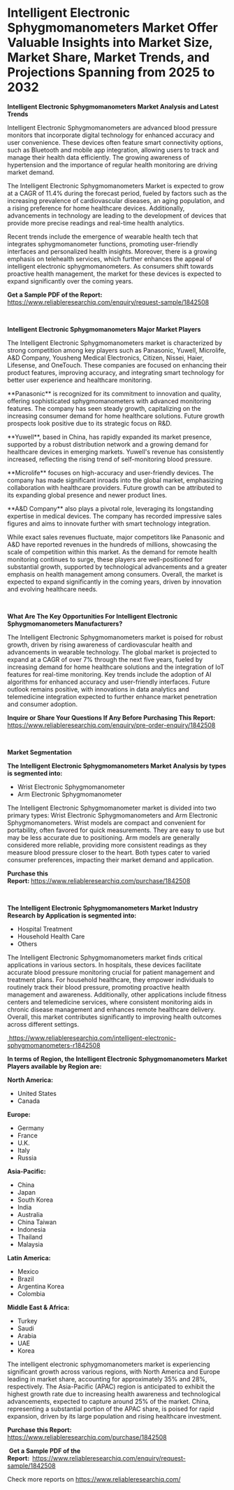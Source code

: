 <p><h1>Intelligent Electronic Sphygmomanometers Market Offer Valuable Insights into Market Size, Market Share, Market Trends, and Projections Spanning from 2025 to 2032</h1></p><p><strong>Intelligent Electronic Sphygmomanometers Market Analysis and Latest Trends</strong></p>
<p><p>Intelligent Electronic Sphygmomanometers are advanced blood pressure monitors that incorporate digital technology for enhanced accuracy and user convenience. These devices often feature smart connectivity options, such as Bluetooth and mobile app integration, allowing users to track and manage their health data efficiently. The growing awareness of hypertension and the importance of regular health monitoring are driving market demand.</p><p>The Intelligent Electronic Sphygmomanometers Market is expected to grow at a CAGR of 11.4% during the forecast period, fueled by factors such as the increasing prevalence of cardiovascular diseases, an aging population, and a rising preference for home healthcare devices. Additionally, advancements in technology are leading to the development of devices that provide more precise readings and real-time health analytics.</p><p>Recent trends include the emergence of wearable health tech that integrates sphygmomanometer functions, promoting user-friendly interfaces and personalized health insights. Moreover, there is a growing emphasis on telehealth services, which further enhances the appeal of intelligent electronic sphygmomanometers. As consumers shift towards proactive health management, the market for these devices is expected to expand significantly over the coming years.</p></p>
<p><strong>Get a Sample PDF of the Report:&nbsp;</strong> <a href="https://www.reliableresearchiq.com/enquiry/request-sample/1842508?utm_campaign=2752&utm_medium=2&utm_source=Github&utm_content=ia&utm_term=26032025&utm_id=intelligent-electronic-sphygmomanometers">https://www.reliableresearchiq.com/enquiry/request-sample/1842508</a></p>
<p>&nbsp;</p>
<p><strong>Intelligent Electronic Sphygmomanometers Major Market Players</strong></p>
<p><p>The Intelligent Electronic Sphygmomanometers market is characterized by strong competition among key players such as Panasonic, Yuwell, Microlife, A&D Company, Yousheng Medical Electronics, Citizen, Nissei, Haier, Lifesense, and OneTouch. These companies are focused on enhancing their product features, improving accuracy, and integrating smart technology for better user experience and healthcare monitoring.</p><p>**Panasonic** is recognized for its commitment to innovation and quality, offering sophisticated sphygmomanometers with advanced monitoring features. The company has seen steady growth, capitalizing on the increasing consumer demand for home healthcare solutions. Future growth prospects look positive due to its strategic focus on R&D.</p><p>**Yuwell**, based in China, has rapidly expanded its market presence, supported by a robust distribution network and a growing demand for healthcare devices in emerging markets. Yuwell's revenue has consistently increased, reflecting the rising trend of self-monitoring blood pressure.</p><p>**Microlife** focuses on high-accuracy and user-friendly devices. The company has made significant inroads into the global market, emphasizing collaboration with healthcare providers. Future growth can be attributed to its expanding global presence and newer product lines.</p><p>**A&D Company** also plays a pivotal role, leveraging its longstanding expertise in medical devices. The company has recorded impressive sales figures and aims to innovate further with smart technology integration.</p><p>While exact sales revenues fluctuate, major competitors like Panasonic and A&D have reported revenues in the hundreds of millions, showcasing the scale of competition within this market. As the demand for remote health monitoring continues to surge, these players are well-positioned for substantial growth, supported by technological advancements and a greater emphasis on health management among consumers. Overall, the market is expected to expand significantly in the coming years, driven by innovation and evolving healthcare needs.</p></p>
<p>&nbsp;</p>
<p><strong>What Are The Key Opportunities For Intelligent Electronic Sphygmomanometers Manufacturers?</strong></p>
<p><p>The Intelligent Electronic Sphygmomanometers market is poised for robust growth, driven by rising awareness of cardiovascular health and advancements in wearable technology. The global market is projected to expand at a CAGR of over 7% through the next five years, fueled by increasing demand for home healthcare solutions and the integration of IoT features for real-time monitoring. Key trends include the adoption of AI algorithms for enhanced accuracy and user-friendly interfaces. Future outlook remains positive, with innovations in data analytics and telemedicine integration expected to further enhance market penetration and consumer adoption.</p></p>
<p><strong>Inquire or Share Your Questions If Any Before Purchasing This Report:</strong> <a href="https://www.reliableresearchiq.com/enquiry/pre-order-enquiry/1842508?utm_campaign=2752&utm_medium=2&utm_source=Github&utm_content=ia&utm_term=26032025&utm_id=intelligent-electronic-sphygmomanometers">https://www.reliableresearchiq.com/enquiry/pre-order-enquiry/1842508</a></p>
<p>&nbsp;</p>
<p><strong>Market Segmentation</strong></p>
<p><strong>The Intelligent Electronic Sphygmomanometers Market Analysis by types is segmented into:</strong></p>
<p><ul><li>Wrist Electronic Sphygmomanometer</li><li>Arm Electronic Sphygmomanometer</li></ul></p>
<p><p>The Intelligent Electronic Sphygmomanometer market is divided into two primary types: Wrist Electronic Sphygmomanometers and Arm Electronic Sphygmomanometers. Wrist models are compact and convenient for portability, often favored for quick measurements. They are easy to use but may be less accurate due to positioning. Arm models are generally considered more reliable, providing more consistent readings as they measure blood pressure closer to the heart. Both types cater to varied consumer preferences, impacting their market demand and application.</p></p>
<p><strong>Purchase this Report:&nbsp;</strong><a href="https://www.reliableresearchiq.com/purchase/1842508?utm_campaign=2752&utm_medium=2&utm_source=Github&utm_content=ia&utm_term=26032025&utm_id=intelligent-electronic-sphygmomanometers">https://www.reliableresearchiq.com/purchase/1842508</a></p>
<p>&nbsp;</p>
<p><strong>The Intelligent Electronic Sphygmomanometers Market Industry Research by Application is segmented into:</strong></p>
<p><ul><li>Hospital Treatment</li><li>Household Health Care</li><li>Others</li></ul></p>
<p><p>The Intelligent Electronic Sphygmomanometers market finds critical applications in various sectors. In hospitals, these devices facilitate accurate blood pressure monitoring crucial for patient management and treatment plans. For household healthcare, they empower individuals to routinely track their blood pressure, promoting proactive health management and awareness. Additionally, other applications include fitness centers and telemedicine services, where consistent monitoring aids in chronic disease management and enhances remote healthcare delivery. Overall, this market contributes significantly to improving health outcomes across different settings.</p></p>
<p><a href="https://www.reliableresearchiq.com/intelligent-electronic-sphygmomanometers-r1842508?utm_campaign=2752&utm_medium=2&utm_source=Github&utm_content=ia&utm_term=26032025&utm_id=intelligent-electronic-sphygmomanometers">&nbsp;https://www.reliableresearchiq.com/intelligent-electronic-sphygmomanometers-r1842508</a></p>
<p><strong>In terms of Region, the Intelligent Electronic Sphygmomanometers Market Players available by Region are:</strong></p>
<p>
    <p> <strong> North America: </strong>
        <ul>
            <li>United States</li>
            <li>Canada</li>
        </ul>
        </p> 
    <p> <strong> Europe: </strong>
        <ul>
            <li>Germany</li>
            <li>France</li>
            <li>U.K.</li>
            <li>Italy</li>
            <li>Russia</li>
        </ul>
        </p> 
    <p> <strong> Asia-Pacific: </strong>
        <ul>
            <li>China</li>
            <li>Japan</li>
            <li>South Korea</li>
            <li>India</li>
            <li>Australia</li>
            <li>China Taiwan</li>
            <li>Indonesia</li>
            <li>Thailand</li>
            <li>Malaysia</li>
        </ul>
        </p> 
    <p> <strong> Latin America: </strong>
        <ul>
            <li>Mexico</li>
            <li>Brazil</li>
            <li>Argentina Korea</li>
            <li>Colombia</li>
        </ul>
        </p> 
    <p> <strong> Middle East & Africa: </strong>
        <ul>
            <li>Turkey</li>
            <li>Saudi</li>
            <li>Arabia</li>
            <li>UAE</li>
            <li>Korea</li>
        </ul>
    </p>
    </p>
<p><p>The intelligent electronic sphygmomanometers market is experiencing significant growth across various regions, with North America and Europe leading in market share, accounting for approximately 35% and 28%, respectively. The Asia-Pacific (APAC) region is anticipated to exhibit the highest growth rate due to increasing health awareness and technological advancements, expected to capture around 25% of the market. China, representing a substantial portion of the APAC share, is poised for rapid expansion, driven by its large population and rising healthcare investment.</p></p>
<p><strong>Purchase this Report: </strong><a href="https://www.reliableresearchiq.com/purchase/1842508?utm_campaign=2752&utm_medium=2&utm_source=Github&utm_content=ia&utm_term=26032025&utm_id=intelligent-electronic-sphygmomanometers">https://www.reliableresearchiq.com/purchase/1842508</a></p>
<p>&nbsp;<strong>Get a Sample PDF of the Report:&nbsp;&nbsp;</strong><a href="https://www.reliableresearchiq.com/enquiry/request-sample/1842508?utm_campaign=2752&utm_medium=2&utm_source=Github&utm_content=ia&utm_term=26032025&utm_id=intelligent-electronic-sphygmomanometers">https://www.reliableresearchiq.com/enquiry/request-sample/1842508</a></p>
<p><strong></strong></p>
<p>Check more reports on <a href="https://www.reliableresearchiq.com/?utm_campaign=2752&utm_medium=2&utm_source=Github&utm_content=ia&utm_term=26032025&utm_id=intelligent-electronic-sphygmomanometers">https://www.reliableresearchiq.com/</a></p>